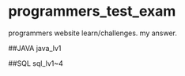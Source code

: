 # programmers_test_exam
programmers website learn/challenges. my answer.

##JAVA
java_lv1
 
##SQL
sql_lv1~4
 
